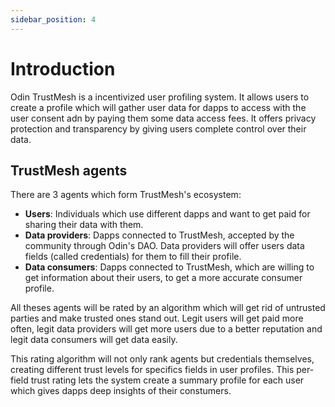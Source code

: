 ```yaml
---
sidebar_position: 4
---
```


# Introduction

Odin TrustMesh is a incentivized user profiling system. It allows users to create a profile which will gather user data for dapps to access with the user consent adn by paying them some data access fees. It offers privacy protection and transparency by giving users complete control over their data.

## TrustMesh agents

There are 3 agents which form TrustMesh's ecosystem:
 - **Users**: Individuals which use different dapps and want to get paid for sharing their data with them.
 - **Data providers**: Dapps connected to TrustMesh, accepted by the community through Odin's DAO. Data providers will offer users data fields (called credentials) for them to fill their profile.
 - **Data consumers**: Dapps connected to TrustMesh, which are willing to get information about their users, to get a more accurate consumer profile.

All theses agents will be rated by an algorithm which will get rid of untrusted parties and make trusted ones stand out. Legit users will get paid more often, legit data providers will get more users due to a better reputation and legit data consumers will get data easily.

This rating algorithm will not only rank agents but credentials themselves, creating different trust levels for specifics fields in user profiles. This per-field trust rating lets the system create a summary profile for each user which gives dapps deep insights of their constumers.